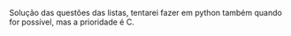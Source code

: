 Solução das questões das listas, tentarei fazer em python também quando for possível, mas a prioridade é C.
